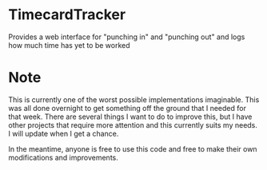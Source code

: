 TimecardTracker
================

Provides a web interface for "punching in" and "punching out" and logs how much time has yet to be worked

Note
===============

This is currently one of the worst possible implementations imaginable. 
This was all done overnight to get something off the ground that I needed for that week. 
There are several things I want to do to improve this, but I have other projects that require more attention
and this currently suits my needs. I will update when I get a chance. 

In the meantime, anyone is free to use this code and free to make their own modifications and improvements. 
